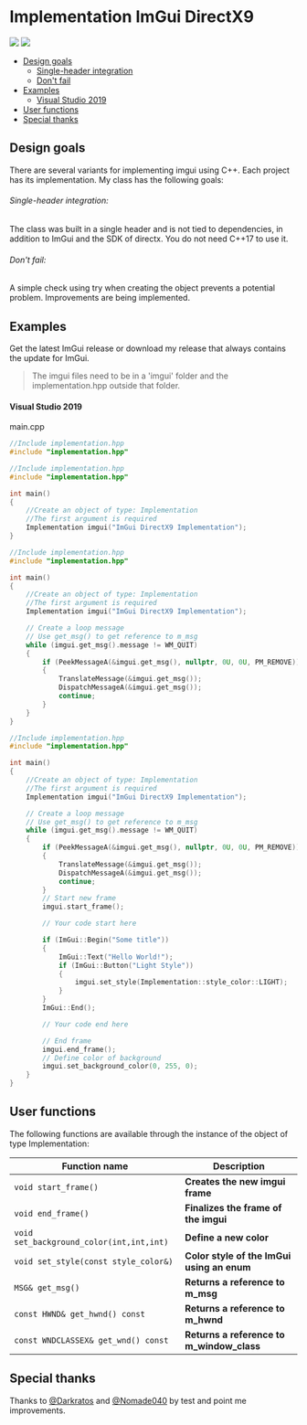# Implementation ImGui DirectX9
[![](https://img.shields.io/github/license/theluc4s/ImGui-DX9-Implementation.svg)](https://raw.githubusercontent.com/theluc4s/ImGui-DX9-Implementation/master/LICENSE) [![](https://img.shields.io/badge/release-last-green.svg)](https://github.com/theluc4s/ImGui-DX9-Implementation/releases)

* [Design goals](https://github.com/theluc4s/ImGui-DX9-Implementation#design-goals)
  * [Single-header integration](https://github.com/theluc4s/ImGui-DX9-Implementation#single-header-integration)
  * [Don't fail](https://github.com/theluc4s/ImGui-DX9-Implementation#dont-fail)
* [Examples](https://github.com/theluc4s/ImGui-DX9-Implementation#examples)
  * [Visual Studio 2019](https://github.com/theluc4s/ImGui-DX9-Implementation#visual-studio-2019)
* [User functions](https://github.com/theluc4s/ImGui-DX9-Implementation#user-functions)
* [Special thanks](https://github.com/theluc4s/ImGui-DX9-Implementation#special-thanks)

## Design goals
There are several variants for implementing imgui using C++. Each project has its implementation. My class has the following goals:

###### Single-header integration:
The class was built in a single header and is not tied to dependencies, in addition to ImGui and the SDK of directx. You do not need C++17 to use it.

###### Don't fail:
A simple check using try when creating the object prevents a potential problem. Improvements are being implemented.

## Examples
Get the latest ImGui release or download my release that always contains the update for ImGui.
> The imgui files need to be in a 'imgui' folder and the implementation.hpp outside that folder.

#### Visual Studio 2019
main.cpp
```cpp
//Include implementation.hpp
#include "implementation.hpp"
```
```cpp
//Include implementation.hpp
#include "implementation.hpp"

int main()
{
    //Create an object of type: Implementation
    //The first argument is required
    Implementation imgui("ImGui DirectX9 Implementation");
}
```
```cpp
//Include implementation.hpp
#include "implementation.hpp"

int main()
{
    //Create an object of type: Implementation
    //The first argument is required
    Implementation imgui("ImGui DirectX9 Implementation");

    // Create a loop message
    // Use get_msg() to get reference to m_msg
    while (imgui.get_msg().message != WM_QUIT)
    {
        if (PeekMessageA(&imgui.get_msg(), nullptr, 0U, 0U, PM_REMOVE))
        {
            TranslateMessage(&imgui.get_msg());
            DispatchMessageA(&imgui.get_msg());
            continue;
        }
    }
}
```
```cpp
//Include implementation.hpp
#include "implementation.hpp"

int main()
{
    //Create an object of type: Implementation
    //The first argument is required
    Implementation imgui("ImGui DirectX9 Implementation");

    // Create a loop message
    // Use get_msg() to get reference to m_msg
    while (imgui.get_msg().message != WM_QUIT)
    {
        if (PeekMessageA(&imgui.get_msg(), nullptr, 0U, 0U, PM_REMOVE))
        {
            TranslateMessage(&imgui.get_msg());
            DispatchMessageA(&imgui.get_msg());
            continue;
        }
        // Start new frame
        imgui.start_frame();

        // Your code start here

        if (ImGui::Begin("Some title"))
        {
            ImGui::Text("Hello World!");
            if (ImGui::Button("Light Style"))
            {
                imgui.set_style(Implementation::style_color::LIGHT);
            }
        }
        ImGui::End();

        // Your code end here

        // End frame
        imgui.end_frame();
        // Define color of background
        imgui.set_background_color(0, 255, 0);
    }
}
```
## User functions
The following functions are available through the instance of the object of type Implementation:

| Function name | Description                    |
| ------------- | ------------------------------ |
| `void start_frame()`      | **Creates the new imgui frame**       |
| `void end_frame()`   | **Finalizes the frame of the imgui**     |
| `void set_background_color(int,int,int)`   | **Define a new color**     |
| `void set_style(const style_color&)`   | **Color style of the ImGui using an enum**     |
| `MSG& get_msg()`   | **Returns a reference to m_msg**     |
| `const HWND& get_hwnd() const`   | **Returns a reference to m_hwnd**     |
| `const WNDCLASSEX& get_wnd() const`   | **Returns a reference to m_window_class**     |

## Special thanks
Thanks to [@Darkratos](https://github.com/Darkratos) and [@Nomade040](https://github.com/Nomade040) by test and point me improvements.
